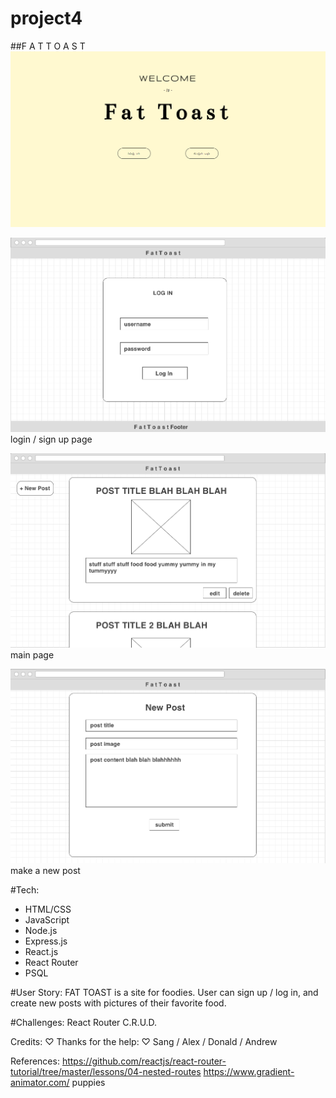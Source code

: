 # project4
##F A T  T O A S T
![](imgs/welcome.png)

![](imgs/wireframe-login.png)
login / sign up page

![](imgs/wireframe-main.png)
main page 

![](imgs/wireframe-new.png)
make a new post

#Tech:
* HTML/CSS
* JavaScript
* Node.js
* Express.js
* React.js
* React Router
* PSQL

#User Story:
FAT TOAST is a site for foodies. User can sign up / log in, and create new posts with pictures of their favorite food.

#Challenges:
React Router
C.R.U.D.

Credits:
♡ Thanks for the help: ♡
Sang / Alex / Donald / Andrew


References:
https://github.com/reactjs/react-router-tutorial/tree/master/lessons/04-nested-routes
https://www.gradient-animator.com/
puppies
